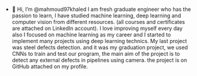 - 👋 Hi, I’m @mahmoud97khaled
I am fresh graduate engineer who has the passion to learn, I have
studied machine learning, deep learning and computer vision from
different resources. (all courses and certificates are attached on LinkedIn
account). I love improving myself every day also I focused on
machine learning as my career and I started to implement many
projects using deep learning technics. My last project was steel defects
detection. and it was my graduation project, we used CNNs to train
and test our program, the main aim of the project is to detect any
external defects in pipelines using camera. the project is on GitHub
attached on my profile.
